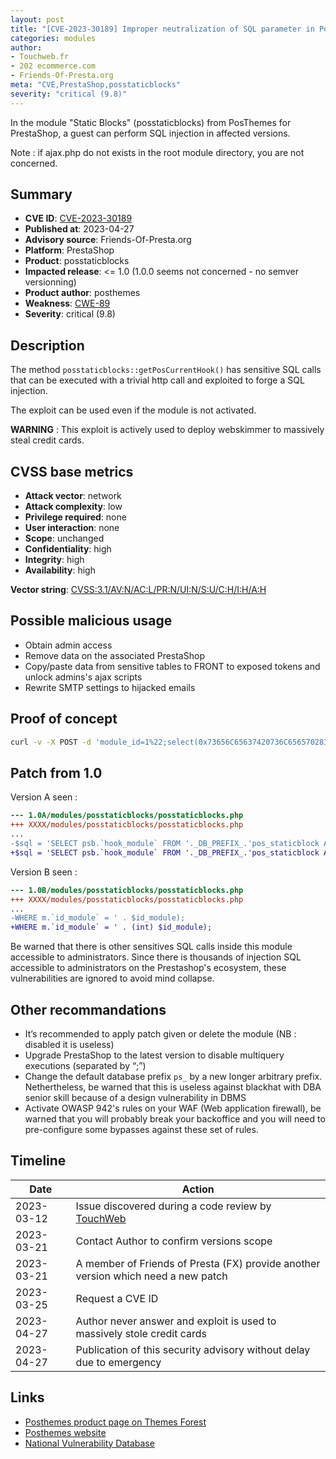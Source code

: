 ```yaml
---
layout: post
title: "[CVE-2023-30189] Improper neutralization of SQL parameter in Posthemes - Static Blocks module for PrestaShop"
categories: modules
author:
- Touchweb.fr
- 202 ecommerce.com
- Friends-Of-Presta.org
meta: "CVE,PrestaShop,posstaticblocks"
severity: "critical (9.8)"
---
```


In the module "Static Blocks" (posstaticblocks) from PosThemes for PrestaShop, a guest can perform SQL injection in affected versions.

Note : if ajax.php do not exists in the root module directory, you are not concerned.

## Summary

* **CVE ID**: [CVE-2023-30189](https://cve.mitre.org/cgi-bin/cvename.cgi?name=CVE-2023-30189)
* **Published at**: 2023-04-27
* **Advisory source**: Friends-Of-Presta.org
* **Platform**: PrestaShop
* **Product**: posstaticblocks
* **Impacted release**: <= 1.0 (1.0.0 seems not concerned - no semver versionning)
* **Product author**: posthemes
* **Weakness**: [CWE-89](https://cwe.mitre.org/data/definitions/89.html)
* **Severity**: critical (9.8)

## Description


The method `posstaticblocks::getPosCurrentHook()` has sensitive SQL calls that can be executed with a trivial http call and exploited to forge a SQL injection.

The exploit can be used even if the module is not activated.

**WARNING** : This exploit is actively used to deploy webskimmer to massively steal credit cards.


## CVSS base metrics

* **Attack vector**: network
* **Attack complexity**: low
* **Privilege required**: none
* **User interaction**: none
* **Scope**: unchanged
* **Confidentiality**: high
* **Integrity**: high
* **Availability**: high

**Vector string**: [CVSS:3.1/AV:N/AC:L/PR:N/UI:N/S:U/C:H/I:H/A:H](https://nvd.nist.gov/vuln-metrics/cvss/v3-calculator?vector=AV:N/AC:L/PR:N/UI:N/S:U/C:H/I:H/A:H)

## Possible malicious usage

* Obtain admin access
* Remove data on the associated PrestaShop
* Copy/paste data from sensitive tables to FRONT to exposed tokens and unlock admins's ajax scripts
* Rewrite SMTP settings to hijacked emails


## Proof of concept


```bash
curl -v -X POST -d 'module_id=1%22;select(0x73656C65637420736C656570283432293B)INTO@a;prepare`b`from@a;execute`b`;--' 'https://preprod.XX/modules/posstaticblocks/ajax.php'
```

## Patch from 1.0

Version A seen : 

```diff
--- 1.0A/modules/posstaticblocks/posstaticblocks.php
+++ XXXX/modules/posstaticblocks/posstaticblocks.php
...
-$sql = 'SELECT psb.`hook_module` FROM '._DB_PREFIX_.'pos_staticblock AS psb LEFT JOIN '._DB_PREFIX_.'pos_staticblock_shop AS pss ON psb.`id_posstaticblock`= pss.`id_posstaticblock` WHERE  psb.`name_module` ="'.$name_module.'" AND pss.`id_shop` = "'.$id_shop.'"';
+$sql = 'SELECT psb.`hook_module` FROM '._DB_PREFIX_.'pos_staticblock AS psb LEFT JOIN '._DB_PREFIX_.'pos_staticblock_shop AS pss ON psb.`id_posstaticblock`= pss.`id_posstaticblock` WHERE  psb.`name_module` ="'.pSQL($name_module).'" AND pss.`id_shop` = "'.(int)$id_shop.'"';
```

Version B seen : 

```diff
--- 1.0B/modules/posstaticblocks/posstaticblocks.php
+++ XXXX/modules/posstaticblocks/posstaticblocks.php
...
-WHERE m.`id_module` = ' . $id_module);
+WHERE m.`id_module` = ' . (int) $id_module);
```

Be warned that there is other sensitives SQL calls inside this module accessible to administrators. Since there is thousands of injection SQL accessible to administrators on the Prestashop's ecosystem, these vulnerabilities are ignored to avoid mind collapse.

## Other recommandations

* It’s recommended to apply patch given or delete the module (NB : disabled it is useless)
* Upgrade PrestaShop to the latest version to disable multiquery executions (separated by “;”)
* Change the default database prefix `ps_` by a new longer arbitrary prefix. Nethertheless, be warned that this is useless against blackhat with DBA senior skill because of a design vulnerability in DBMS
* Activate OWASP 942's rules on your WAF (Web application firewall), be warned that you will probably break your backoffice and you will need to pre-configure some bypasses against these set of rules.


## Timeline

| Date | Action |
|--|--|
| 2023-03-12 | Issue discovered during a code review by [TouchWeb](https://www.touchweb.fr) |
| 2023-03-21 | Contact Author to confirm versions scope |
| 2023-03-21 | A member of Friends of Presta (FX) provide another version which need a new patch |
| 2023-03-25 | Request a CVE ID |
| 2023-04-27 | Author never answer and exploit is used to massively stole credit cards |
| 2023-04-27 | Publication of this security advisory without delay due to emergency |

## Links

* [Posthemes product page on Themes Forest](https://themeforest.net/user/posthemes/portfolio)
* [Posthemes website](https://posthemes.com/)
* [National Vulnerability Database](https://nvd.nist.gov/vuln/detail/CVE-2023-30189)

